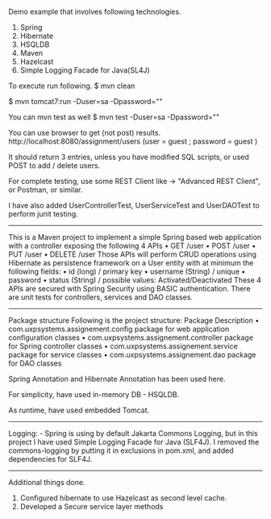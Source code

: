 Demo example that involves following technologies.

1. Spring
2. Hibernate
3. HSQLDB
4. Maven
5. Hazelcast
6. Simple Logging Facade for Java(SL4J)

To execute run following.
$ mvn clean

$ mvn tomcat7:run -Duser=sa -Dpassword=""

You can mvn test as well
$ mvn test -Duser=sa -Dpassword=""

You can use browser to get (not post) results.
http://localhost:8080/assignment/users
(user = guest ; password = guest )

It should return 3 entries, unless you have modified SQL scripts, or used POST to add / delete users.

For complete testing, use some REST Client like -> "Advanced REST Client", or Postman, or similar.

I have also added UserControllerTest, UserServiceTest and UserDAOTest to perform junit testing.

------------------------------------------------------------

This is a Maven project to implement a simple Spring based web application with a controller exposing the following 4 APIs
• GET /user
• POST /user
• PUT /user
• DELETE /user
Those APIs will perform CRUD operations using Hibernate as persistence framework on a User entity with at minimum the following fields:
• id (long) / primary key
• username (String) / unique
• password
• status (String) / possible values: Activated/Deactivated
These 4 APIs are secured with Spring Security using BASIC authentication.
There are unit tests for controllers, services and DAO classes.

-----------------------

Package structure
Following is the project structure: 
Package                                       Description
• com.uxpsystems.assignement.config             package for web application configuration classes
• com.uxpsystems.assignement.controller         package for Spring controller classes
• com.uxpsystems.assignement.service            package for service classes
• com.uxpsystems.assignement.dao                package for DAO classes

Spring Annotation and Hibernate Annotation has been used here.

For simplicity, have used in-memory DB - HSQLDB.

As runtime, have used embedded Tomcat.

-------------------------------------------

Logging: -
Spring is using by default Jakarta Commons Logging, but in this project I have used Simple Logging Facade for Java (SLF4J).
I removed the commons-logging by putting it in exclusions in pom.xml, and added dependencies for SLF4J.

--------------------------------------------

Additional things done.

1. Configured hibernate to use Hazelcast as second level cache.
2. Developed a Secure service layer methods


